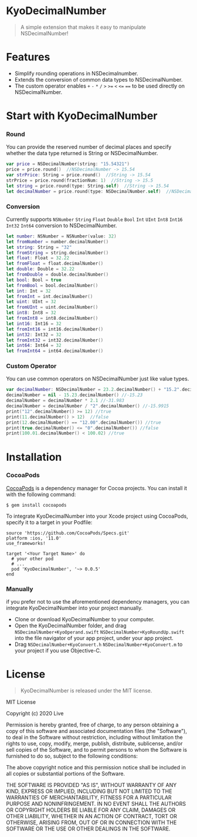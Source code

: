 # KyoDecimalNumber
> A simple extension that makes it easy to manipulate NSDecimalNumber!
# Features
* Simplify rounding operations in NSDecimalnumber.
* Extends the conversion of common data types to NSDecimalNumber.
* The custom operator enables `+` `-` `*` `/` `>` `>=` `<` `<=` `==` to be used directly on NSDecimalNumber.
# Start with KyoDecimalNumber
### Round
You can provide the reserved number of decimal places and specify whether the data type returned is String or NSDecimalNumber.

```swift
var price = NSDecimalNumber(string: "15.54321")
price = price.round()  //NSDecimalNumber -> 15.54
var strPrice: String = price.round()  //String -> 15.54
strPrice = price.round(fractionNum: 1)  //String -> 15.5
let string = price.round(type: String.self)  //String -> 15.54
let decimalNumber = price.round(type: NSDecimalNumber.self)  //NSDecimalNumber -> 15.54
```

### Conversion
Currently supports `NSNumber` `String` `Float` `Double` `Bool` `Int` `UInt` `Int8` `Int16` `Int32` `Int64`  conversion to NSDecimalNumber.

```swift
let number: NSNumber = NSNumber(value: 32)
let fromNumber = number.decimalNumber()
let string: String = "32"
let fromString = string.decimalNumber()
let float: Float = 32.22
let fromFloat = float.decimalNumber()
let double: Double = 32.22
let fromDouble = double.decimalNumber()
let bool: Bool = true
let fromBool = bool.decimalNumber()
let int: Int = 32
let fromInt = int.decimalNumber()
let uint: UInt = 32
let fromUInt = uint.decimalNumber()
let int8: Int8 = 32
let fromInt8 = int8.decimalNumber()
let int16: Int16 = 32
let fromInt16 = int16.decimalNumber()
let int32: Int32 = 32
let fromInt32 = int32.decimalNumber()
let int64: Int64 = 32
let fromInt64 = int64.decimalNumber()
```

### Custom Operator
You can use common operators on NSDecimalNumber just like value types.

```swift
var decimalNumber: NSDecimalNumber = 23.2.decimalNumber() + "15.2".decimalNumber()  //38.4
decimalNumber = nil - 15.23.decimalNumber() //-15.23
decimalNumber = decimalNumber * 2.1 //-31.983
decimalNumber = decimalNumber / "2".decimalNumber() //-15.9915
print("12".decimalNumber() >= 12) //true
print(11.decimalNumber() > 12)  //false
print(12.decimalNumber() == "12.00".decimalNumber()) //true
print(true.decimalNumber() <= "0".decimalNumber()) //false
print(100.01.decimalNumber() < 100.02) //true
```

# Installation
### CocoaPods
[CocoaPods](https://cocoapods.org/) is a dependency manager for Cocoa projects. You can install it with the following command:

```
$ gem install cocoapods
```

To integrate KyoDecimalNumber into your Xcode project using CocoaPods, specify it to a target in your Podfile:

```shell
source 'https://github.com/CocoaPods/Specs.git'
platform :ios, '11.0'
use_frameworks!

target '<Your Target Name>' do
  # your other pod
  # ...
  pod 'KyoDecimalNumber', '~> 0.0.5'
end
```

### Manually
if you prefer not to use the aforementioned dependency managers, you can integrate KyoDecimalNumber into your project manually. 
* Clone or download KyoDecimalNumber to your computer.
* Open the KyoDecimalNumber folder, and drag `NSDecimalNumber+KyoOperand.swift` `NSDecimalNumber+KyoRoundUp.swift` into the file navigator of your app project, under your app project.
* Drag `NSDecimalNumber+KyoConvert.h` `NSDecimalNumber+KyoConvert.m` to your project if you use Objective-C.

# License

> KyoDecimalNumber is released under the MIT license.

MIT License

Copyright (c) 2020 Live

Permission is hereby granted, free of charge, to any person obtaining a copy
of this software and associated documentation files (the "Software"), to deal
in the Software without restriction, including without limitation the rights
to use, copy, modify, merge, publish, distribute, sublicense, and/or sell
copies of the Software, and to permit persons to whom the Software is
furnished to do so, subject to the following conditions:

The above copyright notice and this permission notice shall be included in all
copies or substantial portions of the Software.

THE SOFTWARE IS PROVIDED "AS IS", WITHOUT WARRANTY OF ANY KIND, EXPRESS OR
IMPLIED, INCLUDING BUT NOT LIMITED TO THE WARRANTIES OF MERCHANTABILITY,
FITNESS FOR A PARTICULAR PURPOSE AND NONINFRINGEMENT. IN NO EVENT SHALL THE
AUTHORS OR COPYRIGHT HOLDERS BE LIABLE FOR ANY CLAIM, DAMAGES OR OTHER
LIABILITY, WHETHER IN AN ACTION OF CONTRACT, TORT OR OTHERWISE, ARISING FROM,
OUT OF OR IN CONNECTION WITH THE SOFTWARE OR THE USE OR OTHER DEALINGS IN THE
SOFTWARE.
